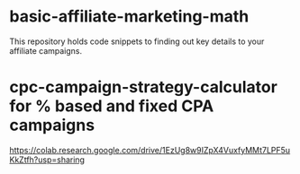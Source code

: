 # basic-affiliate-marketing-math
This repository holds code snippets to finding out key details to your affiliate campaigns.

# cpc-campaign-strategy-calculator for % based and fixed CPA campaigns
https://colab.research.google.com/drive/1EzUg8w9IZpX4VuxfyMMt7LPF5uKkZtfh?usp=sharing
